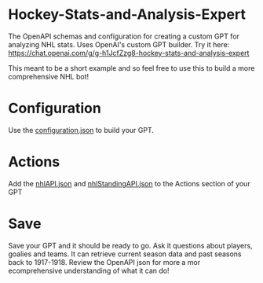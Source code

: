 # Hockey-Stats-and-Analysis-Expert
 The OpenAPI schemas and configuration for creating a custom GPT for analyzing NHL stats. Uses OpenAI's custom GPT builder. Try it here: https://chat.openai.com/g/g-h1JcfZzg8-hockey-stats-and-analysis-expert
 
 This meant to be a short example and so feel free to use this to build a more comprehensive NHL bot! 

# Configuration
 Use the [configuration.json](configuration.json) to build your GPT.

# Actions
 Add the [nhlAPI.json](nhlAPI.json) and [nhlStandingAPI.json](nhlStandingAPI.json) to the Actions section of your GPT

# Save
 Save your GPT and it should be ready to go. Ask it questions about players, goalies and teams. It can retrieve current season data and past seasons back to 1917-1918. Review the OpenAPI json for more a mor ecomprehensive understanding of what it can do!
